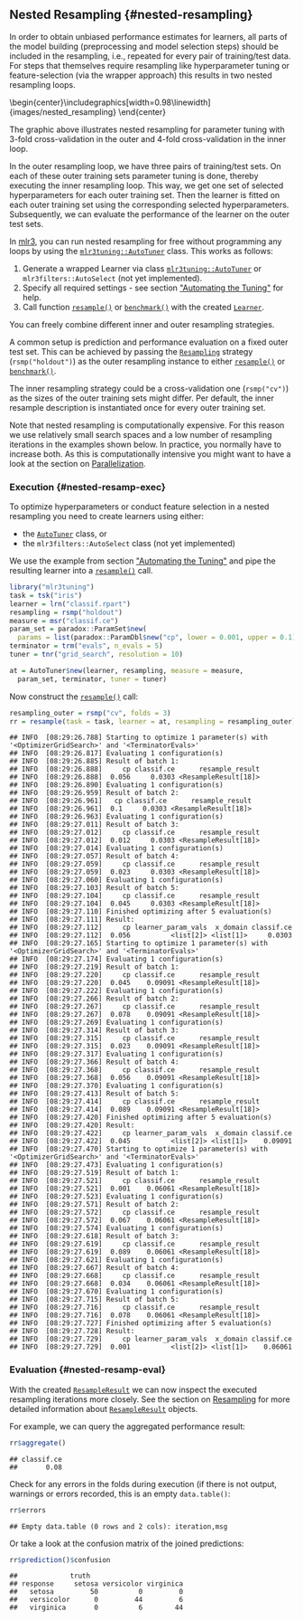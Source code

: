 ## Nested Resampling {#nested-resampling}

In order to obtain unbiased performance estimates for learners, all parts of the model building (preprocessing and model selection steps) should be included in the resampling, i.e., repeated for every pair of training/test data.
For steps that themselves require resampling like hyperparameter tuning or feature-selection (via the wrapper approach) this results in two nested resampling loops.


\begin{center}\includegraphics[width=0.98\linewidth]{images/nested_resampling} \end{center}

The graphic above illustrates nested resampling for parameter tuning with 3-fold cross-validation in the outer and 4-fold cross-validation in the inner loop.

In the outer resampling loop, we have three pairs of training/test sets.
On each of these outer training sets parameter tuning is done, thereby executing the inner resampling loop.
This way, we get one set of selected hyperparameters for each outer training set.
Then the learner is fitted on each outer training set using the corresponding selected hyperparameters.
Subsequently, we can evaluate the performance of the learner on the outer test sets.

In [mlr3](https://mlr3.mlr-org.com), you can run nested resampling for free without programming any loops by using the [`mlr3tuning::AutoTuner`](https://mlr3tuning.mlr-org.com/reference/AutoTuner.html) class.
This works as follows:

1. Generate a wrapped Learner via class [`mlr3tuning::AutoTuner`](https://mlr3tuning.mlr-org.com/reference/AutoTuner.html) or `mlr3filters::AutoSelect` (not yet implemented).
2. Specify all required settings - see section ["Automating the Tuning"](#autotuner) for help.
3. Call function [`resample()`](https://mlr3.mlr-org.com/reference/resample.html) or [`benchmark()`](https://mlr3.mlr-org.com/reference/benchmark.html) with the created [`Learner`](https://mlr3.mlr-org.com/reference/Learner.html).

You can freely combine different inner and outer resampling strategies.

A common setup is prediction and performance evaluation on a fixed outer test set.
This can be achieved by passing the [`Resampling`](https://mlr3.mlr-org.com/reference/Resampling.html) strategy (`rsmp("holdout")`) as the outer resampling instance to either [`resample()`](https://mlr3.mlr-org.com/reference/resample.html) or [`benchmark()`](https://mlr3.mlr-org.com/reference/benchmark.html).

The inner resampling strategy could be a cross-validation one (`rsmp("cv")`) as the sizes of the outer training sets might differ.
Per default, the inner resample description is instantiated once for every outer training set.

Note that nested resampling is computationally expensive.
For this reason we use relatively small search spaces and a low number of resampling iterations in the examples shown below.
In practice, you normally have to increase both.
As this is computationally intensive you might want to have a look at the section on [Parallelization](#parallelization).

### Execution {#nested-resamp-exec}

To optimize hyperparameters or conduct feature selection in a nested resampling you need to create learners using either:

* the [`AutoTuner`](https://mlr3tuning.mlr-org.com/reference/AutoTuner.html) class, or
* the `mlr3filters::AutoSelect` class (not yet implemented)

We use the example from section ["Automating the Tuning"](#autotuner) and pipe the resulting learner into a [`resample()`](https://mlr3.mlr-org.com/reference/resample.html) call.


```r
library("mlr3tuning")
task = tsk("iris")
learner = lrn("classif.rpart")
resampling = rsmp("holdout")
measure = msr("classif.ce")
param_set = paradox::ParamSet$new(
  params = list(paradox::ParamDbl$new("cp", lower = 0.001, upper = 0.1)))
terminator = trm("evals", n_evals = 5)
tuner = tnr("grid_search", resolution = 10)

at = AutoTuner$new(learner, resampling, measure = measure,
  param_set, terminator, tuner = tuner)
```

Now construct the [`resample()`](https://mlr3.mlr-org.com/reference/resample.html) call:


```r
resampling_outer = rsmp("cv", folds = 3)
rr = resample(task = task, learner = at, resampling = resampling_outer)
```

```
## INFO  [08:29:26.788] Starting to optimize 1 parameter(s) with '<OptimizerGridSearch>' and '<TerminatorEvals>' 
## INFO  [08:29:26.817] Evaluating 1 configuration(s) 
## INFO  [08:29:26.885] Result of batch 1: 
## INFO  [08:29:26.888]     cp classif.ce      resample_result 
## INFO  [08:29:26.888]  0.056     0.0303 <ResampleResult[18]> 
## INFO  [08:29:26.890] Evaluating 1 configuration(s) 
## INFO  [08:29:26.959] Result of batch 2: 
## INFO  [08:29:26.961]   cp classif.ce      resample_result 
## INFO  [08:29:26.961]  0.1     0.0303 <ResampleResult[18]> 
## INFO  [08:29:26.963] Evaluating 1 configuration(s) 
## INFO  [08:29:27.011] Result of batch 3: 
## INFO  [08:29:27.012]     cp classif.ce      resample_result 
## INFO  [08:29:27.012]  0.012     0.0303 <ResampleResult[18]> 
## INFO  [08:29:27.014] Evaluating 1 configuration(s) 
## INFO  [08:29:27.057] Result of batch 4: 
## INFO  [08:29:27.059]     cp classif.ce      resample_result 
## INFO  [08:29:27.059]  0.023     0.0303 <ResampleResult[18]> 
## INFO  [08:29:27.060] Evaluating 1 configuration(s) 
## INFO  [08:29:27.103] Result of batch 5: 
## INFO  [08:29:27.104]     cp classif.ce      resample_result 
## INFO  [08:29:27.104]  0.045     0.0303 <ResampleResult[18]> 
## INFO  [08:29:27.110] Finished optimizing after 5 evaluation(s) 
## INFO  [08:29:27.111] Result: 
## INFO  [08:29:27.112]     cp learner_param_vals  x_domain classif.ce 
## INFO  [08:29:27.112]  0.056          <list[2]> <list[1]>     0.0303 
## INFO  [08:29:27.165] Starting to optimize 1 parameter(s) with '<OptimizerGridSearch>' and '<TerminatorEvals>' 
## INFO  [08:29:27.174] Evaluating 1 configuration(s) 
## INFO  [08:29:27.219] Result of batch 1: 
## INFO  [08:29:27.220]     cp classif.ce      resample_result 
## INFO  [08:29:27.220]  0.045    0.09091 <ResampleResult[18]> 
## INFO  [08:29:27.222] Evaluating 1 configuration(s) 
## INFO  [08:29:27.266] Result of batch 2: 
## INFO  [08:29:27.267]     cp classif.ce      resample_result 
## INFO  [08:29:27.267]  0.078    0.09091 <ResampleResult[18]> 
## INFO  [08:29:27.269] Evaluating 1 configuration(s) 
## INFO  [08:29:27.314] Result of batch 3: 
## INFO  [08:29:27.315]     cp classif.ce      resample_result 
## INFO  [08:29:27.315]  0.023    0.09091 <ResampleResult[18]> 
## INFO  [08:29:27.317] Evaluating 1 configuration(s) 
## INFO  [08:29:27.366] Result of batch 4: 
## INFO  [08:29:27.368]     cp classif.ce      resample_result 
## INFO  [08:29:27.368]  0.056    0.09091 <ResampleResult[18]> 
## INFO  [08:29:27.370] Evaluating 1 configuration(s) 
## INFO  [08:29:27.413] Result of batch 5: 
## INFO  [08:29:27.414]     cp classif.ce      resample_result 
## INFO  [08:29:27.414]  0.089    0.09091 <ResampleResult[18]> 
## INFO  [08:29:27.420] Finished optimizing after 5 evaluation(s) 
## INFO  [08:29:27.420] Result: 
## INFO  [08:29:27.422]     cp learner_param_vals  x_domain classif.ce 
## INFO  [08:29:27.422]  0.045          <list[2]> <list[1]>    0.09091 
## INFO  [08:29:27.470] Starting to optimize 1 parameter(s) with '<OptimizerGridSearch>' and '<TerminatorEvals>' 
## INFO  [08:29:27.473] Evaluating 1 configuration(s) 
## INFO  [08:29:27.519] Result of batch 1: 
## INFO  [08:29:27.521]     cp classif.ce      resample_result 
## INFO  [08:29:27.521]  0.001    0.06061 <ResampleResult[18]> 
## INFO  [08:29:27.523] Evaluating 1 configuration(s) 
## INFO  [08:29:27.571] Result of batch 2: 
## INFO  [08:29:27.572]     cp classif.ce      resample_result 
## INFO  [08:29:27.572]  0.067    0.06061 <ResampleResult[18]> 
## INFO  [08:29:27.574] Evaluating 1 configuration(s) 
## INFO  [08:29:27.618] Result of batch 3: 
## INFO  [08:29:27.619]     cp classif.ce      resample_result 
## INFO  [08:29:27.619]  0.089    0.06061 <ResampleResult[18]> 
## INFO  [08:29:27.621] Evaluating 1 configuration(s) 
## INFO  [08:29:27.667] Result of batch 4: 
## INFO  [08:29:27.668]     cp classif.ce      resample_result 
## INFO  [08:29:27.668]  0.034    0.06061 <ResampleResult[18]> 
## INFO  [08:29:27.670] Evaluating 1 configuration(s) 
## INFO  [08:29:27.715] Result of batch 5: 
## INFO  [08:29:27.716]     cp classif.ce      resample_result 
## INFO  [08:29:27.716]  0.078    0.06061 <ResampleResult[18]> 
## INFO  [08:29:27.727] Finished optimizing after 5 evaluation(s) 
## INFO  [08:29:27.728] Result: 
## INFO  [08:29:27.729]     cp learner_param_vals  x_domain classif.ce 
## INFO  [08:29:27.729]  0.001          <list[2]> <list[1]>    0.06061
```

### Evaluation {#nested-resamp-eval}

With the created [`ResampleResult`](https://mlr3.mlr-org.com/reference/ResampleResult.html) we can now inspect the executed resampling iterations more closely.
See the section on [Resampling](#resampling) for more detailed information about [`ResampleResult`](https://mlr3.mlr-org.com/reference/ResampleResult.html) objects.

For example, we can query the aggregated performance result:


```r
rr$aggregate()
```

```
## classif.ce 
##       0.08
```

Check for any errors in the folds during execution (if there is not output, warnings or errors recorded, this is an empty `data.table()`:


```r
rr$errors
```

```
## Empty data.table (0 rows and 2 cols): iteration,msg
```

Or take a look at the confusion matrix of the joined predictions:


```r
rr$prediction()$confusion
```

```
##             truth
## response     setosa versicolor virginica
##   setosa         50          0         0
##   versicolor      0         44         6
##   virginica       0          6        44
```
